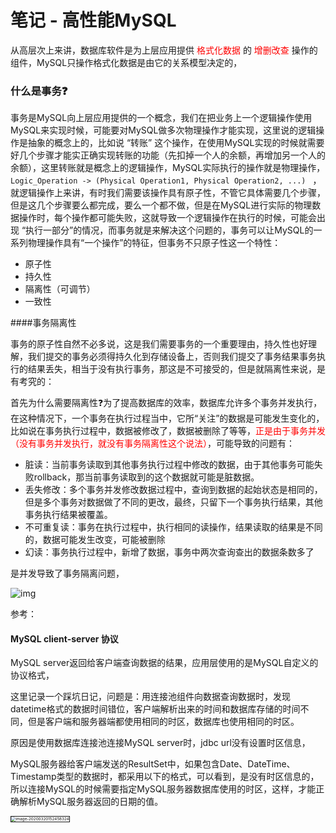 # 笔记 - 高性能MySQL

从高层次上来讲，数据库软件是为上层应用提供 <span style="color:red">格式化数据</span> 的 <span style="color:red">增删改查</span> 操作的组件，MySQL只操作格式化数据是由它的关系模型决定的，



### 什么是事务❓

事务是MySQL向上层应用提供的一个概念，我们在把业务上一个逻辑操作使用MySQL来实现时候，可能要对MySQL做多次物理操作才能实现，这里说的逻辑操作是抽象的概念上的，比如说 “转账” 这个操作，在使用MySQL实现的时候就需要好几个步骤才能实正确实现转账的功能（先扣掉一个人的余额，再增加另一个人的余额），这里转账就是概念上的逻辑操作，MySQL实际执行的操作就是物理操作，```Logic_Operation -> (Physical Operation1, Physical Operation2, ...) ``` ，就逻辑操作上来讲，有时我们需要该操作具有原子性，不管它具体需要几个步骤，但是这几个步骤要么都完成，要么一个都不做，但是在MySQL进行实际的物理数据操作时，每个操作都可能失败，这就导致一个逻辑操作在执行的时候，可能会出现 “执行一部分”的情况，而事务就是来解决这个问题的，事务可以让MySQL的一系列物理操作具有“一个操作”的特征，但事务不只原子性这一个特性：

* 原子性
* 持久性
* 隔离性（可调节）
* 一致性



####事务隔离性

事务的原子性自然不必多说，这是我们需要事务的一个重要理由，持久性也好理解，我们提交的事务必须得持久化到存储设备上，否则我们提交了事务结果事务执行的结果丢失，相当于没有执行事务，那这是不可接受的，但是就隔离性来说，是有考究的：

首先为什么需要隔离性❓为了提高数据库的效率，数据库允许多个事务并发执行，在这种情况下，一个事务在执行过程当中，它所“关注”的数据是可能发生变化的，比如说在事务执行过程中，数据被修改了，数据被删除了等等，<span style="color:red">正是由于事务并发（没有事务并发执行，就没有事务隔离性这个说法）</span>，可能导致的问题有：

* 脏读：当前事务读取到其他事务执行过程中修改的数据，由于其他事务可能失败rollback，那当前事务读取到的这个数据就可能是脏数据。
* 丢失修改：多个事务并发修改数据过程中，查询到数据的起始状态是相同的，但是多个事务对数据做了不同的更改，最终，只留下一个事务执行结果，其他事务执行结果被覆盖。
* 不可重复读：事务在执行过程中，执行相同的读操作，结果读取的结果是不同的，数据可能发生改变，可能被删除
* 幻读：事务执行过程中，新增了数据，事务中两次查询查出的数据条数多了

是并发导致了事务隔离问题，



![img](http://img.blog.itpub.net/blog/2019/11/04/5890997c0bb09cf5.jpeg?x-oss-process=style/bb)

















参考：

#### MySQL client-server 协议



MySQL server返回给客户端查询数据的结果，应用层使用的是MySQL自定义的协议格式，

这里记录一个踩坑日记，问题是：用连接池组件向数据查询数据时，发现datetime格式的数据时间错位，客户端解析出来的时间和数据库存储的时间不同，但是客户端和服务器端都使用相同的时区，数据库也使用相同的时区。

原因是使用数据库连接池连接MySQL server时，jdbc url没有设置时区信息，



MySQL服务器给客户端发送的ResultSet中，如果包含Date、DateTime、Timestamp类型的数据时，都采用以下的格式，可以看到，是没有时区信息的，所以连接MySQL的时候需要指定MySQL服务器数据库使用的时区，这样，才能正确解析MySQL服务器返回的日期的值。



<img src="https://tuchuang-1256253537.cos.ap-shanghai.myqcloud.com/img/image-20200320152458324.png" alt="image-20200320152458324" style="zoom:45%; float:left;border:1px solid" />



